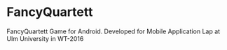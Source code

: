 # FancyQuartett

FancyQuartett Game for Android. Developed for Mobile Application Lap at Ulm University in WT-2016
